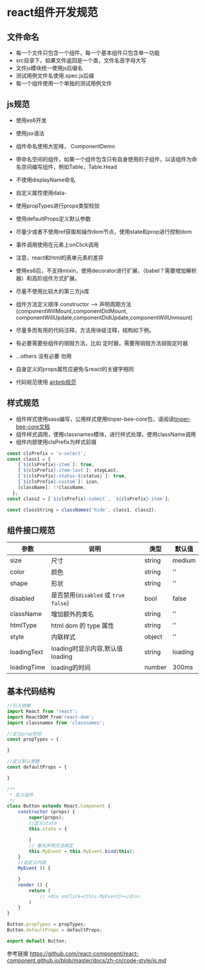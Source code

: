 # react组件开发规范

## 文件命名
- 每一个文件只包含一个组件，每一个基本组件只包含单一功能
- src目录下，如果文件返回是一个类，文件名首字母大写
- 文件js模块统一使用js后缀名
- 测试用例文件名使用.spec.js后缀
- 每一个组件使用一个单独的测试用例文件

## js规范
- 使用es6开发
- 使用jsx语法
- 组件命名使用大驼峰， ComponentDemo
- 带命名空间的组件，如果一个组件包含只有自身使用的子组件，以该组件为命名空间编写组件，例如Table，Table.Head
- 不使用displayName命名
- 自定义属性使用data-
- 使用propTypes进行props类型校验
- 使用defaultProps定义默认参数
- 尽量少或者不使用ref获取和操作dom节点，使用state和prop进行控制dom
- 事件调用使用在元素上onClick调用
- 注意，react和html的表单元素的差异
- 使用es6后，不支持mixin，使用decorator进行扩展，（babel？需要增加解析器）和高阶组件方式扩展。
- 尽量不使用比较大的第三方js库
- 组件方法定义顺序 constructor --> 声明周期方法(componentWillMount,componentDidMount,
componentWillUpdate,componentDidUpdate,componentWillUnmount)
- 尽量多而有用的代码注释，方法用块级注释，结构如下例。
- 有必要需要些组件的销毁方法，比如 定时器，需要用销毁方法销毁定时器
- ...others 没有必要 勿用
- 自身定义的props属性应避免与react的关键字相同




- 代码规范使用   [airbnb规范](https://github.com/airbnb/javascript/tree/master/react)

## 样式规范
- 组件样式使用sass编写，公用样式使用tinper-bee-core包，请阅读[tinper-bee-core文档](https://github.com/tinper-bee/tinper-bee-core)
- 组件样式调用，使用classnames模块，进行样式处理，使用className调用
- 组件内部使用clsPrefix为样式前缀
```javascript
const clsPrefix = 'u-select';
const class1 = {
    [`${clsPrefix}-item`]: true,
    [`${clsPrefix}-item-last`]: stepLast,
    [`${clsPrefix}-status-${status}`]: true,
    [`${clsPrefix}-custom`]: icon,
    [className]: !!className,
  };
const class2 = [`${clsPrefix}-submit`, `${clsPrefix}-item`];

const classString = classNames('hide', class1, class2);

```
## 组件接口规范

|参数|说明|类型|默认值|
|---|----|---|------|
|size|尺寸|string|medium|
|color|颜色|string|''|
|shape|形状|string|''|
|disabled|是否禁用(`disabled` 或 `true` `false`)|bool|false|
|className|增加额外的类名|string|''|
|htmlType|html dom 的 type 属性|string|''|
|style|内联样式|object|''|
|loadingText|loading时显示内容,默认值loading|string|loading|
|loadingTime|loading的时间|number|300ms|

## 基本代码结构

```javascript
//引入依赖
import React from 'react';
import ReactDOM from'react-dom';
import classnames from 'classnames';

//定义prop检验
const propTypes = {

}

//定义默认参数
const defaultProps = {

}

/**
 * 定义组件
 */
class Button extends React.Component {
	constructor (props) {
		super(props);
		//定义state
		this.state = {

		}
		// 事先声明方法绑定
		this.MyEvent = this.MyEvent.bind(this);
	}
    //自定义内容
    MyEvent () {

    }
	render () {
		return (
			// <div onClick={this.MyEvent}></div>
		)
	}
}

Button.propTypes = propTypes;
Button.defaultProps = defaultProps;

export default Button;
```


参考链接
https://github.com/react-component/react-component.github.io/blob/master/docs/zh-cn/code-style/js.md
